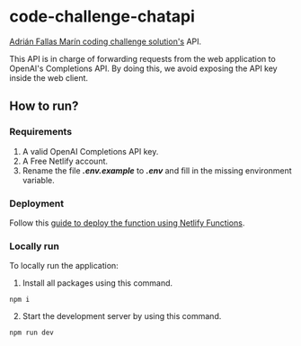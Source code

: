 # code-challenge-chatapi


[Adrián Fallas Marín coding challenge solution's](https://github.com/fmadrian/code-challenge/) API.

This API is in charge of forwarding requests from the web application to OpenAI's Completions API. By doing this, we avoid exposing the API key inside the web client.
## How to run?

### Requirements

1. A valid OpenAI Completions API key.
2. A Free Netlify account.
3. Rename the file ***.env.example*** to ***.env*** and fill in the missing environment variable.
### Deployment

Follow this [guide to deploy the function using Netlify Functions](https://docs.netlify.com/functions/deploy/?fn-language=js).

### Locally run

To locally run the application:

1. Install all packages using this command.

```
npm i
```
2. Start the development server by using this command.

```
npm run dev
```